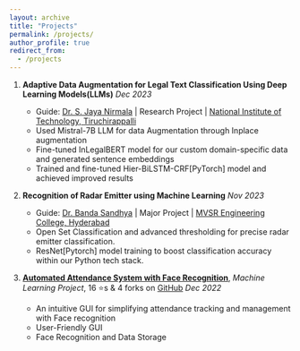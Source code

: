 ```yaml
---
layout: archive
title: "Projects"
permalink: /projects/
author_profile: true
redirect_from:
  - /projects
---
```


1. **Adaptive Data Augmentation for Legal Text Classification Using Deep Learning Models(LLMs)** _Dec 2023_
    * Guide: [Dr. S. Jaya Nirmala](https://www.nitt.edu/home/academics/departments/cse/faculty/jnirmala/) | Research Project | [National Institute of Technology, Tiruchirappalli ](https://www.nitt.edu/)
    * Used Mistral-7B LLM for data Augmentation through Inplace augmentation 
    * Fine-tuned InLegalBERT model for our custom domain-specific data and generated sentence embeddings
    * Trained and fine-tuned Hier-BiLSTM-CRF[PyTorch] model and achieved improved results

2. **Recognition of Radar Emitter using Machine Learning** _Nov 2023_
    * Guide: [Dr. Banda Sandhya](https://data.mvsrec.edu.in/faculty/profile.php?option=CSE&name=Dr%20BANDA%20SANDHYA&designation=Professor&email=sandhya_cse@mvsrec.edu.in&qualification=Ph.D) | Major Project | [MVSR Engineering College, Hyderabad](https://mvsrec.edu.in/)
    * Open Set Classification and advanced thresholding for precise radar emitter classification.
    * ResNet[Pytorch] model training to boost classification accuracy within our Python tech stack.
    
3. **[Automated Attendance System with Face Recognition](https://github.com/Chandrababu-Namani/Automated-Attendance-System-with-Face-Recognition)**, _Machine Learning Project_, 16 ⭐s & 4 forks on [GitHub](https://github.com/Chandrababu-Namani/Automated-Attendance-System-with-Face-Recognition)  _Dec 2022_
    * An intuitive GUI for simplifying attendance tracking and management with Face recognition
    * User-Friendly GUI
    * Face Recognition and Data Storage
    
